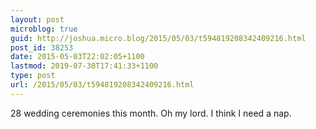 ```yaml
---
layout: post
microblog: true
guid: http://joshua.micro.blog/2015/05/03/t594819208342409216.html
post_id: 38253
date: 2015-05-03T22:02:05+1100
lastmod: 2019-07-30T17:41:33+1100
type: post
url: /2015/05/03/t594819208342409216.html
---
```

28 wedding ceremonies this month. Oh my lord. I think I need a nap.
